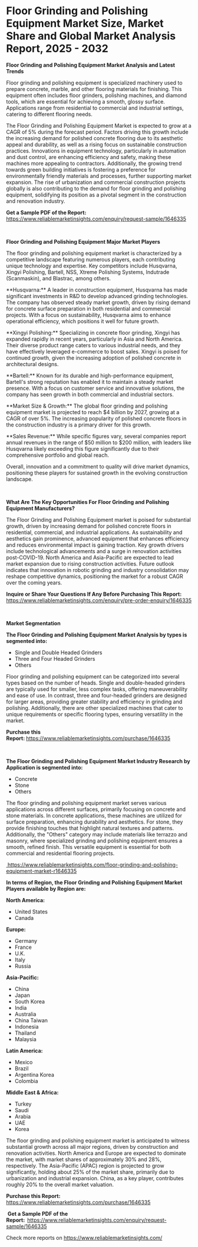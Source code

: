 <p><h1>Floor Grinding and Polishing Equipment Market Size, Market Share and Global Market Analysis Report, 2025 - 2032</h1></p><p><strong>Floor Grinding and Polishing Equipment Market Analysis and Latest Trends</strong></p>
<p><p>Floor grinding and polishing equipment is specialized machinery used to prepare concrete, marble, and other flooring materials for finishing. This equipment often includes floor grinders, polishing machines, and diamond tools, which are essential for achieving a smooth, glossy surface. Applications range from residential to commercial and industrial settings, catering to different flooring needs.</p><p>The Floor Grinding and Polishing Equipment Market is expected to grow at a CAGR of 5% during the forecast period. Factors driving this growth include the increasing demand for polished concrete flooring due to its aesthetic appeal and durability, as well as a rising focus on sustainable construction practices. Innovations in equipment technology, particularly in automation and dust control, are enhancing efficiency and safety, making these machines more appealing to contractors. Additionally, the growing trend towards green building initiatives is fostering a preference for environmentally friendly materials and processes, further supporting market expansion. The rise of urbanization and commercial construction projects globally is also contributing to the demand for floor grinding and polishing equipment, solidifying its position as a pivotal segment in the construction and renovation industry.</p></p>
<p><strong>Get a Sample PDF of the Report:&nbsp;</strong> <a href="https://www.reliablemarketinsights.com/enquiry/request-sample/1646335?utm_campaign=2112&utm_medium=2&utm_source=Github&utm_content=ia&utm_term=23022025&utm_id=floor-grinding-and-polishing-equipment">https://www.reliablemarketinsights.com/enquiry/request-sample/1646335</a></p>
<p>&nbsp;</p>
<p><strong>Floor Grinding and Polishing Equipment Major Market Players</strong></p>
<p><p>The floor grinding and polishing equipment market is characterized by a competitive landscape featuring numerous players, each contributing unique technology and expertise. Key competitors include Husqvarna, Xingyi Polishing, Bartell, NSS, Xtreme Polishing Systems, Indutrade (Scanmaskin), and Blastrac, among others.</p><p>**Husqvarna:** A leader in construction equipment, Husqvarna has made significant investments in R&D to develop advanced grinding technologies. The company has observed steady market growth, driven by rising demand for concrete surface preparation in both residential and commercial projects. With a focus on sustainability, Husqvarna aims to enhance operational efficiency, which positions it well for future growth.</p><p>**Xingyi Polishing:** Specializing in concrete floor grinding, Xingyi has expanded rapidly in recent years, particularly in Asia and North America. Their diverse product range caters to various industrial needs, and they have effectively leveraged e-commerce to boost sales. Xingyi is poised for continued growth, given the increasing adoption of polished concrete in architectural designs.</p><p>**Bartell:** Known for its durable and high-performance equipment, Bartell's strong reputation has enabled it to maintain a steady market presence. With a focus on customer service and innovative solutions, the company has seen growth in both commercial and industrial sectors.</p><p>**Market Size & Growth:** The global floor grinding and polishing equipment market is projected to reach $4 billion by 2027, growing at a CAGR of over 5%. The increasing popularity of polished concrete floors in the construction industry is a primary driver for this growth.</p><p>**Sales Revenue:** While specific figures vary, several companies report annual revenues in the range of $50 million to $200 million, with leaders like Husqvarna likely exceeding this figure significantly due to their comprehensive portfolio and global reach.</p><p>Overall, innovation and a commitment to quality will drive market dynamics, positioning these players for sustained growth in the evolving construction landscape.</p></p>
<p>&nbsp;</p>
<p><strong>What Are The Key Opportunities For Floor Grinding and Polishing Equipment Manufacturers?</strong></p>
<p><p>The Floor Grinding and Polishing Equipment market is poised for substantial growth, driven by increasing demand for polished concrete floors in residential, commercial, and industrial applications. As sustainability and aesthetics gain prominence, advanced equipment that enhances efficiency and reduces environmental impact is gaining traction. Key growth drivers include technological advancements and a surge in renovation activities post-COVID-19. North America and Asia-Pacific are expected to lead market expansion due to rising construction activities. Future outlook indicates that innovation in robotic grinding and industry consolidation may reshape competitive dynamics, positioning the market for a robust CAGR over the coming years.</p></p>
<p><strong>Inquire or Share Your Questions If Any Before Purchasing This Report:</strong> <a href="https://www.reliablemarketinsights.com/enquiry/pre-order-enquiry/1646335?utm_campaign=2112&utm_medium=2&utm_source=Github&utm_content=ia&utm_term=23022025&utm_id=floor-grinding-and-polishing-equipment">https://www.reliablemarketinsights.com/enquiry/pre-order-enquiry/1646335</a></p>
<p>&nbsp;</p>
<p><strong>Market Segmentation</strong></p>
<p><strong>The Floor Grinding and Polishing Equipment Market Analysis by types is segmented into:</strong></p>
<p><ul><li>Single and Double Headed Grinders</li><li>Three and Four Headed Grinders</li><li>Others</li></ul></p>
<p><p>Floor grinding and polishing equipment can be categorized into several types based on the number of heads. Single and double-headed grinders are typically used for smaller, less complex tasks, offering maneuverability and ease of use. In contrast, three and four-headed grinders are designed for larger areas, providing greater stability and efficiency in grinding and polishing. Additionally, there are other specialized machines that cater to unique requirements or specific flooring types, ensuring versatility in the market.</p></p>
<p><strong>Purchase this Report:&nbsp;</strong><a href="https://www.reliablemarketinsights.com/purchase/1646335?utm_campaign=2112&utm_medium=2&utm_source=Github&utm_content=ia&utm_term=23022025&utm_id=floor-grinding-and-polishing-equipment">https://www.reliablemarketinsights.com/purchase/1646335</a></p>
<p>&nbsp;</p>
<p><strong>The Floor Grinding and Polishing Equipment Market Industry Research by Application is segmented into:</strong></p>
<p><ul><li>Concrete</li><li>Stone</li><li>Others</li></ul></p>
<p><p>The floor grinding and polishing equipment market serves various applications across different surfaces, primarily focusing on concrete and stone materials. In concrete applications, these machines are utilized for surface preparation, enhancing durability and aesthetics. For stone, they provide finishing touches that highlight natural textures and patterns. Additionally, the "Others" category may include materials like terrazzo and masonry, where specialized grinding and polishing equipment ensures a smooth, refined finish. This versatile equipment is essential for both commercial and residential flooring projects.</p></p>
<p><a href="https://www.reliablemarketinsights.com/floor-grinding-and-polishing-equipment-market-r1646335?utm_campaign=2112&utm_medium=2&utm_source=Github&utm_content=ia&utm_term=23022025&utm_id=floor-grinding-and-polishing-equipment">&nbsp;https://www.reliablemarketinsights.com/floor-grinding-and-polishing-equipment-market-r1646335</a></p>
<p><strong>In terms of Region, the Floor Grinding and Polishing Equipment Market Players available by Region are:</strong></p>
<p>
    <p> <strong> North America: </strong>
        <ul>
            <li>United States</li>
            <li>Canada</li>
        </ul>
        </p> 
    <p> <strong> Europe: </strong>
        <ul>
            <li>Germany</li>
            <li>France</li>
            <li>U.K.</li>
            <li>Italy</li>
            <li>Russia</li>
        </ul>
        </p> 
    <p> <strong> Asia-Pacific: </strong>
        <ul>
            <li>China</li>
            <li>Japan</li>
            <li>South Korea</li>
            <li>India</li>
            <li>Australia</li>
            <li>China Taiwan</li>
            <li>Indonesia</li>
            <li>Thailand</li>
            <li>Malaysia</li>
        </ul>
        </p> 
    <p> <strong> Latin America: </strong>
        <ul>
            <li>Mexico</li>
            <li>Brazil</li>
            <li>Argentina Korea</li>
            <li>Colombia</li>
        </ul>
        </p> 
    <p> <strong> Middle East & Africa: </strong>
        <ul>
            <li>Turkey</li>
            <li>Saudi</li>
            <li>Arabia</li>
            <li>UAE</li>
            <li>Korea</li>
        </ul>
    </p>
    </p>
<p><p>The floor grinding and polishing equipment market is anticipated to witness substantial growth across all major regions, driven by construction and renovation activities. North America and Europe are expected to dominate the market, with market shares of approximately 30% and 28%, respectively. The Asia-Pacific (APAC) region is projected to grow significantly, holding about 25% of the market share, primarily due to urbanization and industrial expansion. China, as a key player, contributes roughly 20% to the overall market valuation.</p></p>
<p><strong>Purchase this Report: </strong><a href="https://www.reliablemarketinsights.com/purchase/1646335?utm_campaign=2112&utm_medium=2&utm_source=Github&utm_content=ia&utm_term=23022025&utm_id=floor-grinding-and-polishing-equipment">https://www.reliablemarketinsights.com/purchase/1646335</a></p>
<p>&nbsp;<strong>Get a Sample PDF of the Report:&nbsp;&nbsp;</strong><a href="https://www.reliablemarketinsights.com/enquiry/request-sample/1646335?utm_campaign=2112&utm_medium=2&utm_source=Github&utm_content=ia&utm_term=23022025&utm_id=floor-grinding-and-polishing-equipment">https://www.reliablemarketinsights.com/enquiry/request-sample/1646335</a></p>
<p><strong></strong></p>
<p>Check more reports on <a href="https://www.reliablemarketinsights.com/?utm_campaign=2112&utm_medium=2&utm_source=Github&utm_content=ia&utm_term=23022025&utm_id=floor-grinding-and-polishing-equipment">https://www.reliablemarketinsights.com/</a></p>